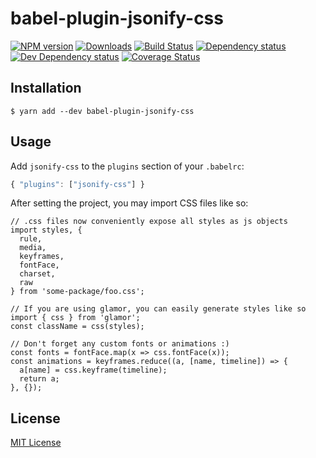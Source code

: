 # babel-plugin-jsonify-css

[![NPM version][npm-image]][npm-url] [![Downloads][downloads-image]][npm-url] [![Build Status][travis-image]][travis-url] [![Dependency status][david-dm-image]][david-dm-url] [![Dev Dependency status][david-dm-dev-image]][david-dm-dev-url] [![Coverage Status][coveralls-image]][coveralls-url]

[npm-url]:https://npmjs.org/package/babel-plugin-jsonify-css
[downloads-image]:http://img.shields.io/npm/dm/babel-plugin-jsonify-css.svg
[npm-image]:http://img.shields.io/npm/v/babel-plugin-jsonify-css.svg
[travis-url]:https://travis-ci.org/jozanza/babel-plugin-jsonify-css
[travis-image]:http://img.shields.io/travis/jozanza/babel-plugin-jsonify-css/master.svg
[david-dm-url]:https://david-dm.org/jozanza/babel-plugin-jsonify-css
[david-dm-image]:https://img.shields.io/david/jozanza/babel-plugin-jsonify-css.svg
[david-dm-dev-url]:https://david-dm.org/jozanza/babel-plugin-jsonify-css#info=devDependencies
[david-dm-dev-image]:https://img.shields.io/david/dev/jozanza/babel-plugin-jsonify-css.svg
[coveralls-image]:https://coveralls.io/repos/github/jozanza/babel-plugin-jsonify-css/badge.svg?branch=master
[coveralls-url]:https://coveralls.io/github/jozanza/babel-plugin-jsonify-css?branch=master

## Installation

`$ yarn add --dev babel-plugin-jsonify-css`

## Usage

Add `jsonify-css` to the `plugins` section of your `.babelrc`:

```js
{ "plugins": ["jsonify-css"] }
```

After setting the project, you may import CSS files like so:

```
// .css files now conveniently expose all styles as js objects
import styles, {
  rule,
  media,
  keyframes,
  fontFace,
  charset,
  raw
} from 'some-package/foo.css';

// If you are using glamor, you can easily generate styles like so
import { css } from 'glamor';
const className = css(styles);

// Don't forget any custom fonts or animations :)
const fonts = fontFace.map(x => css.fontFace(x));
const animations = keyframes.reduce((a, [name, timeline]) => {
  a[name] = css.keyframe(timeline);
  return a;
}, {});
```

## License

[MIT License](http://opensource.org/licenses/MIT)
